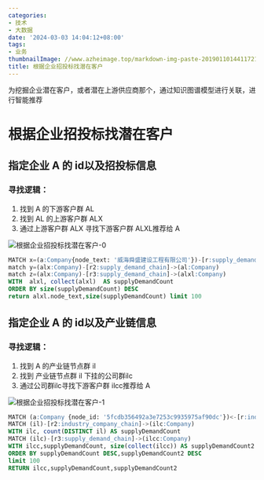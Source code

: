 ```yaml
---
categories:
- 技术
- 大数据
date: '2024-03-03 14:04:12+08:00'
tags:
- 业务
thumbnailImage: //www.azheimage.top/markdown-img-paste-20190110144117219.png
title: 根据企业招投标找潜在客户
---
```

为挖掘企业潜在客户，或者潜在上游供应商那个，通过知识图谱模型进行关联，进行智能推荐
<!--more-->

# 根据企业招投标找潜在客户
## 指定企业 A 的 id以及招投标信息
### 寻找逻辑：
1. 找到 A 的下游客户群 AL
2. 找到 AL 的上游客户群 ALX
3. 通过上游客户群 ALX 寻找下游客户群 ALXL推荐给 A

![根据企业招投标找潜在客户-0](https://www.azheimage.top/2025-07-03-14-06-5eb5aac5b43ea59c2fbfc04d0d1127cb31a1e49895c4bb417649fe1bc191c47b.png)  

```sql
MATCH x=(a:Company{node_text: '威海舜盛建设工程有限公司'})-[r:supply_demand_chain]->(al:Company) 
match y=(alx:Company)-[r2:supply_demand_chain]->(al:Company)
match z=(alx:Company)-[r3:supply_demand_chain]->(alxl:Company)
WITH  alxl, collect(alxl)  AS supplyDemandCount
ORDER BY size(supplyDemandCount) DESC
return alxl.node_text,size(supplyDemandCount) limit 100
```
## 指定企业 A 的 id以及产业链信息
### 寻找逻辑：
1. 找到 A 的产业链节点群 il
2. 找到 产业链节点群 il 下挂的公司群ilc
3. 通过公司群ilc寻找下游客户群  ilcc推荐给 A

![根据企业招投标找潜在客户-1](https://www.azheimage.top/2025-07-03-14-07-fa1b1ff794730f538c61839f1db7d4b07bf3d6a71e641fc147ef0de2f253e0da.png)  


```sql
MATCH (a:Company {node_id: '5fcdb356492a3e7253c9935975af90dc'})<-[r:industry_company_chain]-(il:Industry)
MATCH (il)-[r2:industry_company_chain]->(ilc:Company)
WITH ilc, count(DISTINCT il) AS supplyDemandCount
MATCH (ilc)-[r3:supply_demand_chain]->(ilcc:Company)
WITH ilcc,supplyDemandCount, size(collect(ilcc)) AS supplyDemandCount2
ORDER BY supplyDemandCount DESC,supplyDemandCount2 DESC
limit 100
RETURN ilcc,supplyDemandCount,supplyDemandCount2